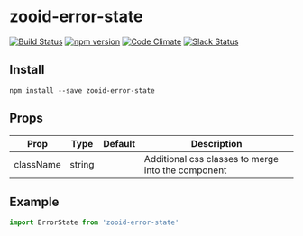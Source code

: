 # zooid-error-state

[![Build Status](https://travis-ci.org/octoblu/zooid-error-state.svg?branch=master)](https://travis-ci.org/octoblu/zooid-error-state)
[![npm version](https://badge.fury.io/js/zooid-error-state.svg)](http://badge.fury.io/js/zooid-error-state)
[![Code Climate](https://codeclimate.com/github/octoblu/zooid-error-state.png)](https://codeclimate.com/github/octoblu/zooid-error-state)
[![Slack Status](http://community-slack.octoblu.com/badge.svg)](http://community-slack.octoblu.com)

## Install
```
npm install --save zooid-error-state
```

## Props
| Prop      | Type   | Default | Description                          |
| ----------| -------| --------| -------------------------------------|
| className | string |         | Additional css classes to merge into the component |


## Example
```js
import ErrorState from 'zooid-error-state'
```
